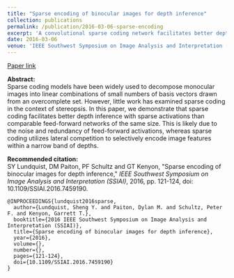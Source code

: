 ```yaml
---
title: "Sparse encoding of binocular images for depth inference"
collection: publications
permalink: /publication/2016-03-06-sparse-encoding
excerpt: 'A convolutional sparse coding network facilitates better depth inference than comparable feedforward networks.'
date: 2016-03-06
venue: 'IEEE Southwest Symposium on Image Analysis and Interpretation (SSIAI)'
---
```


[Paper link](https://ieeexplore.ieee.org/abstract/document/7459190)

<strong>Abstract:</strong><br>
Sparse coding models have been widely used to decompose monocular images into linear combinations of small numbers of basis vectors drawn from an overcomplete set. However, little work has examined sparse coding in the context of stereopsis. In this paper, we demonstrate that sparse coding facilitates better depth inference with sparse activations than comparable feed-forward networks of the same size. This is likely due to the noise and redundancy of feed-forward activations, whereas sparse coding utilizes lateral competition to selectively encode image features within a narrow band of depths.

<strong>Recommended citation:</strong><br>
SY Lundquist, DM Paiton, PF Schultz and GT Kenyon, "Sparse encoding of binocular images for depth inference," <i>IEEE Southwest Symposium on Image Analysis and Interpretation (SSIAI)</i>, 2016, pp. 121-124, doi: 10.1109/SSIAI.2016.7459190.

```
@INPROCEEDINGS{lundquist2016sparse,
  author={Lundquist, Sheng Y. and Paiton, Dylan M. and Schultz, Peter F. and Kenyon, Garrett T.},
  booktitle={2016 IEEE Southwest Symposium on Image Analysis and Interpretation (SSIAI)},
  title={Sparse encoding of binocular images for depth inference},
  year={2016},
  volume={},
  number={},
  pages={121-124},
  doi={10.1109/SSIAI.2016.7459190}
}
```
